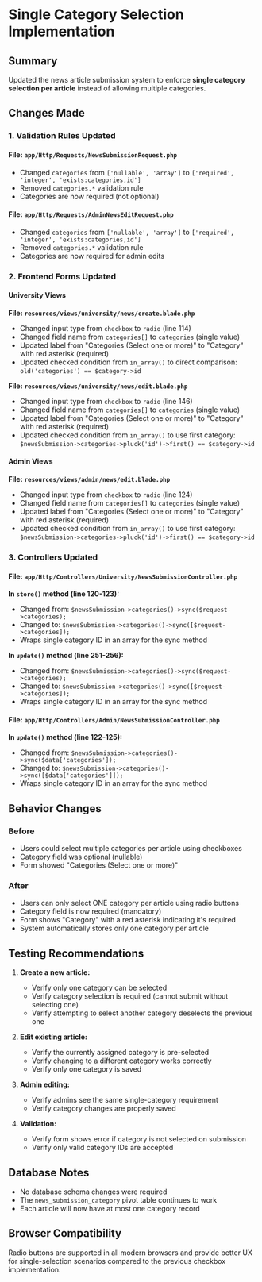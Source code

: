 # Single Category Selection Implementation

## Summary
Updated the news article submission system to enforce **single category selection per article** instead of allowing multiple categories.

## Changes Made

### 1. Validation Rules Updated

#### File: `app/Http/Requests/NewsSubmissionRequest.php`
- Changed `categories` from `['nullable', 'array']` to `['required', 'integer', 'exists:categories,id']`
- Removed `categories.*` validation rule
- Categories are now required (not optional)

#### File: `app/Http/Requests/AdminNewsEditRequest.php`
- Changed `categories` from `['nullable', 'array']` to `['required', 'integer', 'exists:categories,id']`
- Removed `categories.*` validation rule
- Categories are now required for admin edits

### 2. Frontend Forms Updated

#### University Views

**File: `resources/views/university/news/create.blade.php`**
- Changed input type from `checkbox` to `radio` (line 114)
- Changed field name from `categories[]` to `categories` (single value)
- Updated label from "Categories (Select one or more)" to "Category" with red asterisk (required)
- Updated checked condition from `in_array()` to direct comparison: `old('categories') == $category->id`

**File: `resources/views/university/news/edit.blade.php`**
- Changed input type from `checkbox` to `radio` (line 146)
- Changed field name from `categories[]` to `categories` (single value)
- Updated label from "Categories (Select one or more)" to "Category" with red asterisk (required)
- Updated checked condition from `in_array()` to use first category: `$newsSubmission->categories->pluck('id')->first() == $category->id`

#### Admin Views

**File: `resources/views/admin/news/edit.blade.php`**
- Changed input type from `checkbox` to `radio` (line 124)
- Changed field name from `categories[]` to `categories` (single value)
- Updated label from "Categories (Select one or more)" to "Category" with red asterisk (required)
- Updated checked condition from `in_array()` to use first category: `$newsSubmission->categories->pluck('id')->first() == $category->id`

### 3. Controllers Updated

#### File: `app/Http/Controllers/University/NewsSubmissionController.php`

**In `store()` method (line 120-123):**
- Changed from: `$newsSubmission->categories()->sync($request->categories);`
- Changed to: `$newsSubmission->categories()->sync([$request->categories]);`
- Wraps single category ID in an array for the sync method

**In `update()` method (line 251-256):**
- Changed from: `$newsSubmission->categories()->sync($request->categories);`
- Changed to: `$newsSubmission->categories()->sync([$request->categories]);`
- Wraps single category ID in an array for the sync method

#### File: `app/Http/Controllers/Admin/NewsSubmissionController.php`

**In `update()` method (line 122-125):**
- Changed from: `$newsSubmission->categories()->sync($data['categories']);`
- Changed to: `$newsSubmission->categories()->sync([$data['categories']]);`
- Wraps single category ID in an array for the sync method

## Behavior Changes

### Before
- Users could select multiple categories per article using checkboxes
- Category field was optional (nullable)
- Form showed "Categories (Select one or more)"

### After
- Users can only select ONE category per article using radio buttons
- Category field is now required (mandatory)
- Form shows "Category" with a red asterisk indicating it's required
- System automatically stores only one category per article

## Testing Recommendations

1. **Create a new article:**
   - Verify only one category can be selected
   - Verify category selection is required (cannot submit without selecting one)
   - Verify attempting to select another category deselects the previous one

2. **Edit existing article:**
   - Verify the currently assigned category is pre-selected
   - Verify changing to a different category works correctly
   - Verify only one category is saved

3. **Admin editing:**
   - Verify admins see the same single-category requirement
   - Verify category changes are properly saved

4. **Validation:**
   - Verify form shows error if category is not selected on submission
   - Verify only valid category IDs are accepted

## Database Notes

- No database schema changes were required
- The `news_submission_category` pivot table continues to work
- Each article will now have at most one category record

## Browser Compatibility

Radio buttons are supported in all modern browsers and provide better UX for single-selection scenarios compared to the previous checkbox implementation.
